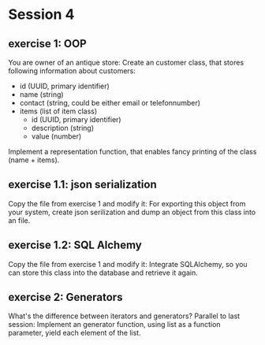 # Session 4

## exercise 1: OOP

You are owner of an antique store:
Create an customer class, that stores following information about customers:

- id (UUID, primary identifier)
- name (string)
- contact (string, could be either email or telefonnumber)
- items (list of item class)
  - id (UUID, primary identifier)
  - description (string)
  - value (number)

Implement a representation function, that enables fancy printing of the class (name + items).

## exercise 1.1: json serialization

Copy the file from exercise 1 and modify it:
For exporting this object from your system, create json serilization and dump an object from this class into an file.

## exercise 1.2: SQL Alchemy

Copy the file from exercise 1 and modify it:
Integrate SQLAlchemy, so you can store this class into the database and retrieve it again.

## exercise 2: Generators

What's the difference between iterators and generators? Parallel to last session: Implement an generator function, using list as a function parameter, yield each element of the list.